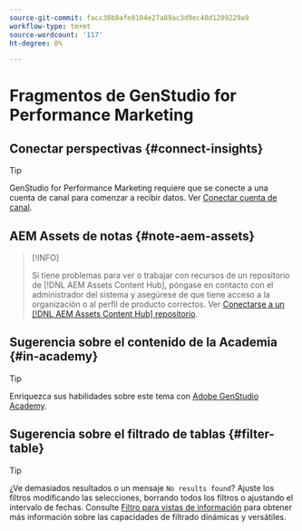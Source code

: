```yaml
---
source-git-commit: facc38b8afe8104e27a89ac3d9ec40d1209229a9
workflow-type: tm+mt
source-wordcount: '117'
ht-degree: 0%

---
```

# Fragmentos de GenStudio for Performance Marketing

## Conectar perspectivas {#connect-insights}

>[!TIP]
>
>GenStudio for Performance Marketing requiere que se conecte a una cuenta de canal para comenzar a recibir datos. Ver [Conectar cuenta de canal](/help/user-guide/connectors/connect-channel.md).

## AEM Assets de notas {#note-aem-assets}

>[!INFO]
>
>Si tiene problemas para ver o trabajar con recursos de un repositorio de [!DNL AEM Assets Content Hub], póngase en contacto con el administrador del sistema y asegúrese de que tiene acceso a la organización o al perfil de producto correctos. Ver [Conectarse a un [!DNL AEM Assets Content Hub] repositorio](/help/user-guide/content/connect-aem-repo.md).

## Sugerencia sobre el contenido de la Academia {#in-academy}

>[!TIP]
>
>Enriquezca sus habilidades sobre este tema con [Adobe GenStudio Academy](https://learningmanager.adobe.com/genstudioacademy).

## Sugerencia sobre el filtrado de tablas {#filter-table}

>[!TIP]
>
>¿Ve demasiados resultados o un mensaje `No results found`? Ajuste los filtros modificando las selecciones, borrando todos los filtros o ajustando el intervalo de fechas. Consulte [Filtro para vistas de información](/help/user-guide/insights/filter-views.md) para obtener más información sobre las capacidades de filtrado dinámicas y versátiles.
